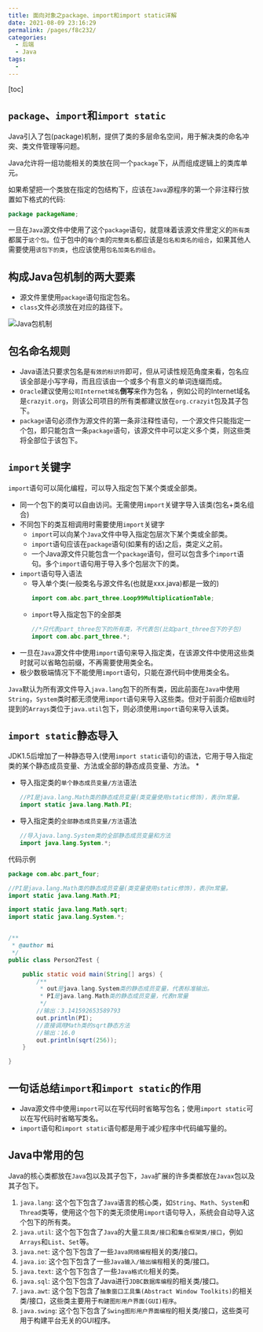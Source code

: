 ```yaml
---
title: 面向对象之package、import和import static详解
date: 2021-08-09 23:16:29
permalink: /pages/f8c232/
categories:
  - 后端
  - Java
tags:
  - 
---
```

[toc]
## `package`、`import`和`import static`
Java引入了包(package)机制，提供了类的多层命名空间，用于解决类的命名冲突、类文件管理等问题。

Java允许将一组功能相关的类放在同一个`package`下，从而组成逻辑上的类库单元。

如果希望把一个类放在指定的包结构下，应该在`Java`源程序的第一个非注释行放置如下格式的代码:
```java
package packageName;
```
一旦在`Java`源文件中使用了这个`package`语句，就意味着该源文件里定义的`所有类`都属于`这个包`。位于包中的`每个类`的`完整类名`都应该是`包名和类名的组合`，如果其他人需要使用`该包下的类`，也应该使用`包名加类名的组合`。

## 构成Java包机制的两大要素
* 源文件里使用`package`语句指定包名。
* `class`文件必须放在对应的路径下。

![Java包机制](https://www.wenbin.org.cn/upload/2020/05/Java%E5%8C%85%E6%9C%BA%E5%88%B6-0d3bf864118a49cda94824203e2691f7.png)

## 包名命名规则
* Java语法只要求包名是`有效的标识符`即可，但从可读性规范角度来看，包名应该全部是小写字母，而且应该由一个或多个有意义的单词连缀而成。
* `Oracle`建议使用`公司Internet域名`**倒写**来作为包名 ，例如公司的Internet域名是`crazyit.org`，则该公司项目的所有类都建议放在`org.crazyit`包及其子包下。
* `package`语句必须作为源文件的第一条非注释性语句，一个源文件只能指定一个包，即只能包含一条`package`语句，该源文件中可以定义多个类，则这些类将全部位于该包下。

## `import`关键字
`import`语句可以简化编程，可以导入指定包下某个类或全部类。
* 同一个包下的类可以自由访问。无需使用`import`关键字导入该类(包名+类名组合)
* 不同包下的类互相调用时需要使用`import`关键字
    * `import`可以向某个`Java`文件中导入指定包层次下某个类或全部类。
    * `import`语句应该在`package`语句(如果有的话)之后，类定义之前。
    * 一个Java源文件只能包含一个`package`语句，但可以包含多个`import`语句。多个`import`语句用于导入多个包层次下的类。
* `import`语句导入语法
    * 导入单个类(一般类名与源文件名(也就是xxx.java)都是一致的)
        ```java
        import com.abc.part_three.Loop99MultiplicationTable;
        ```
    * `import`导入指定包下的全部类
        ```java
        //*只代表part_three包下的所有类，不代表包(比如part_three包下的子包)
        import com.abc.part_three.*;
        ```
* 一旦在`Java`源文件中使用`import`语句来导入指定类，在该源文件中使用这些类时就可以省略包前缀，不再需要使用类全名。
* 极少数极端情况下不能使用`import`语句，只能在源代码中使用类全名。

`Java`默认为所有源文件导入`java.lang`包下的所有类，因此前面在`Java`中使用`String`，`System`类时都无须使用`import`语句来导入这些类。但对于前面介绍`数组`时提到的`Arrays`类位于`java.util`包下，则必须使用`import`语句来导入该类。

## `import static`静态导入
JDK1.5后增加了一种静态导入(使用`import static`语句)的语法，它用于导入指定类的某个静态成员变量、方法或全部的静态成员变量、方法。
* 
* 导入指定类的`单个静态成员变量/方法`语法
    ```java
    //PI是java.lang.Math类的静态成员变量(类变量使用static修饰)，表示π常量。
    import static java.lang.Math.PI;
    ```
* 导入指定类的`全部静态成员变量/方法`语法
    ```java
    //导入java.lang.System类的全部静态成员变量和方法
    import java.lang.System.*;
    ```

代码示例
```java
package com.abc.part_four;

//PI是java.lang.Math类的静态成员变量(类变量使用static修饰)，表示π常量。
import static java.lang.Math.PI;

import static java.lang.Math.sqrt;
import static java.lang.System.*;


/**
 * @author mi
 */
public class Person2Test {

    public static void main(String[] args) {
        /**
         * out是java.lang.System类的静态成员变量，代表标准输出。
         * PI是java.lang.Math类的静态成员变量，代表π常量
         */
        //输出：3.141592653589793
        out.println(PI);
        //直接调用Math类的sqrt静态方法
        //输出：16.0
        out.println(sqrt(256));
    }

}
```

## 一句话总结`import`和`import static`的作用
* Java源文件中使用`import`可以在写代码时省略写包名；使用`import static`可以在写代码时省略写类名。
* `import`语句和`import static`语句都是用于减少程序中代码编写量的。

## Java中常用的包

Java的核心类都放在`Java`包以及其子包下，`Java`扩展的许多类都放在`Javax`包以及其子包下。
1. `java.lang`: 这个包下包含了`Java`语言的核心类，如`String`、`Math`、`System`和`Thread`类等，使用这个包下的类无须使用`import`语句导入，系统会自动导入这个包下的所有类。
2. `java.util`: 这个包下包含了`Java`的大量`工具类/接口`和`集合框架类/接口`，例如`Arrays`和`List`、`Set`等。
3. `java.net`: 这个包下包含了一些`Java网络编程`相关的类/接口。
4. `java.io`: 这个包下包含了一些`Java输入/输出编程`相关的类/接口。
5. `java.text`: 这个包下包含了一些`Java格式化`相关的类。
6. `java.sql`: 这个包下包含了Java进行`JDBC数据库编程`的相关类/接口。
7. `java.awt`: 这个包下包含了`抽象窗口工具集(Abstract Window Toolkits)`的相关类/接口，这些类主要用于`构建图形用户界面(GUI)程序`。
8. `java.swing`: 这个包下包含了`Swing图形用户界面编程`的相关类/接口，这些类可用于构建平台无关的GUI程序。
